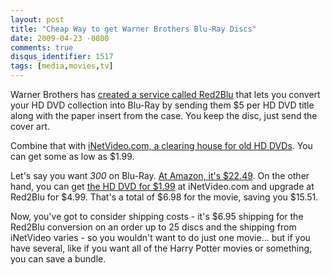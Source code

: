 ```yaml
---
layout: post
title: "Cheap Way to get Warner Brothers Blu-Ray Discs"
date: 2009-04-23 -0800
comments: true
disqus_identifier: 1517
tags: [media,movies,tv]
---
```

Warner Brothers has [created a service called
Red2Blu](http://www.red2blu.com) that lets you convert your HD DVD
collection into Blu-Ray by sending them \$5 per HD DVD title along with
the paper insert from the case. You keep the disc, just send the cover
art.

Combine that with [iNetVideo.com, a clearing house for old HD
DVDs](http://search.inetvideo.com/search?w=hd+dvd&view=grid). You can
get some as low as \$1.99.

Let's say you want *300* on Blu-Ray. [At Amazon, it's
\$22.49](http://www.amazon.com/gp/product/B000Q6GX5Y?ie=UTF8&tag=mhsvortex&linkCode=as2&camp=1789&creative=9325&creativeASIN=B000Q6GX5Y).
On the other hand, you can get [the HD DVD for
\$1.99](http://www.inetvideo.com/Items/N01-0110541) at iNetVideo.com and
upgrade at Red2Blu for \$4.99. That's a total of \$6.98 for the movie,
saving you \$15.51.

Now, you've got to consider shipping costs - it's \$6.95 shipping for
the Red2Blu conversion on an order up to 25 discs and the shipping from
iNetVideo varies - so you wouldn't want to do just one movie... but if
you have several, like if you want all of the Harry Potter movies or
something, you can save a bundle.

